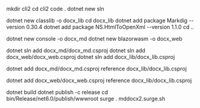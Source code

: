 


mkdir cli2
cd cli2
code .
dotnet new sln

dotnet new classlib -o docx_lib
cd docx_lib
dotnet add package Markdig --version 0.30.4
dotnet add package NS.HtmlToOpenXml --version 1.1.0
cd ..

dotnet new console -o docx_md
dotnet new blazorwasm -o docx_web

dotnet sln add docx_md/docx_md.csproj
dotnet sln add docx_web/docx_web.csproj 
dotnet sln add docx_lib/docx_lib.csproj 

dotnet add docx_md/docx_md.csproj reference docx_lib/docx_lib.csproj

dotnet add docx_web/docx_web.csproj reference docx_lib/docx_lib.csproj

dotnet build
dotnet publish -c release
cd bin/Release/net6.0/publish/wwwroot
surge . mddocx2.surge.sh
